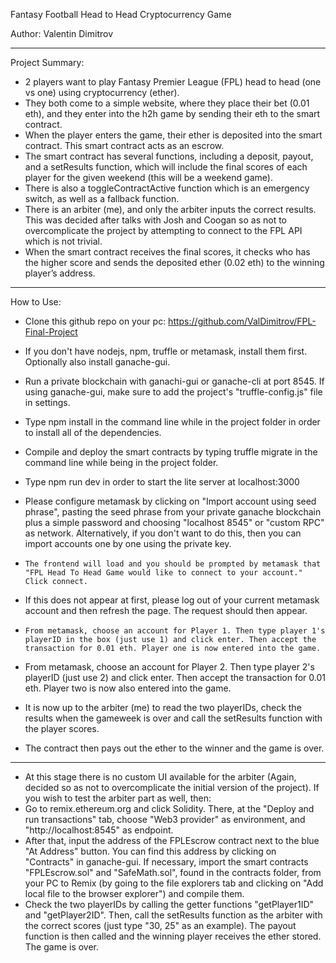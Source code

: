 Fantasy Football Head to Head Cryptocurrency Game 

Author: Valentin Dimitrov

---
Project Summary: 
-	2 players want to play Fantasy Premier League (FPL) head to head (one vs one) using cryptocurrency (ether). 
-	They both come to a simple website, where they place their bet (0.01 eth), and they enter into the h2h game by sending their eth to the smart contract. 
-	When the player enters the game, their ether is deposited into the smart contract. This smart contract acts as an escrow. 
-	The smart contract has several functions, including a deposit, payout, and a setResults function, which will include the final scores of each player for the given weekend (this will be a weekend game).
-   There is also a toggleContractActive function which is an emergency switch, as well as a fallback function.
-	There is an arbiter (me), and only the arbiter inputs the correct results. This was decided after talks with Josh and Coogan so as not to overcomplicate the project by attempting to connect to the FPL API which is not trivial.
-	When the smart contract receives the final scores, it checks who has the higher score and sends the deposited ether (0.02 eth) to the winning player’s address.
---
How to Use:
-	Clone this github repo on your pc: https://github.com/ValDimitrov/FPL-Final-Project
- If you don't have nodejs, npm, truffle or metamask, install them first. Optionally also install ganache-gui.
-	Run a private blockchain with ganachi-gui or ganache-cli at port 8545. If using ganache-gui, make sure to add the project's "truffle-config.js" file in settings.
-   Type npm install in the command line while in the project folder in order to install all of the dependencies.
- 	Compile and deploy the smart contracts by typing truffle migrate in the command line while being in the project folder.
- 	Type npm run dev in order to start the lite server at localhost:3000

-   Please configure metamask by clicking on "Import account using seed phrase", pasting the seed phrase from your private ganache blockchain plus a simple password and choosing "localhost 8545" or "custom RPC" as network. Alternatively, if you don't want to do this, then you can import accounts one by one using the private key.

-	  The frontend will load and you should be prompted by metamask that "FPL Head To Head Game would like to connect to your account." Click connect.
- 	If this does not appear at first, please log out of your current metamask account and then refresh the page. The request should then appear.

-	  From metamask, choose an account for Player 1. Then type player 1's playerID in the box (just use 1) and click enter. Then accept the transaction for 0.01 eth. Player one is now entered into the game.
- 	From metamask, choose an account for Player 2. Then type player 2's playerID (just use 2) and click enter. Then accept the transaction for 0.01 eth. Player two is now also entered into the game.
- 	It is now up to the arbiter (me) to read the two playerIDs, check the results when the gameweek is over and call the setResults function with the player scores. 
-	The contract then pays out the ether to the winner and the game is over.
---
- 	At this stage there is no custom UI available for the arbiter (Again, decided so as not to overcomplicate the initial version of the project). If you wish to test the arbiter part as well, then:
- 	Go to remix.ethereum.org and click Solidity. There, at the "Deploy and run transactions" tab, choose "Web3 provider" as environment, and "http://localhost:8545" as endpoint.
-	After that, input the address of the FPLEscrow contract next to the blue "At Address" button. You can find this address by clicking on "Contracts" in ganache-gui. If necessary, import the smart contracts "FPLEscrow.sol" and "SafeMath.sol", found in the contracts folder, from your PC to Remix (by going to the file explorers tab and clicking on "Add local file to the browser explorer") and compile them.
-	Check the two playerIDs by calling the getter functions "getPlayer1ID" and "getPlayer2ID". Then, call the setResults function as the arbiter with the correct scores (just type "30, 25" as an example). The payout function is then called and the winning player receives the ether stored. The game is over.

